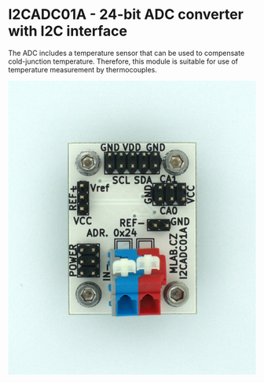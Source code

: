 # I2CADC01A  - 24-bit ADC converter with I2C interface

The ADC includes a temperature sensor that can be used to compensate cold-junction temperature. Therefore, this module is suitable for use of temperature measurement by thermocouples.

![LeadImg](doc/img/I2CADC01A_small.jpg)
